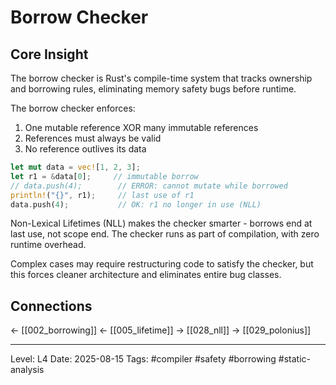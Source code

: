 # Borrow Checker

## Core Insight
The borrow checker is Rust's compile-time system that tracks ownership and borrowing rules, eliminating memory safety bugs before runtime.

The borrow checker enforces:
1. One mutable reference XOR many immutable references
2. References must always be valid
3. No reference outlives its data

```rust
let mut data = vec![1, 2, 3];
let r1 = &data[0];     // immutable borrow
// data.push(4);        // ERROR: cannot mutate while borrowed
println!("{}", r1);     // last use of r1
data.push(4);           // OK: r1 no longer in use (NLL)
```

Non-Lexical Lifetimes (NLL) makes the checker smarter - borrows end at last use, not scope end. The checker runs as part of compilation, with zero runtime overhead.

Complex cases may require restructuring code to satisfy the checker, but this forces cleaner architecture and eliminates entire bug classes.

## Connections
← [[002_borrowing]]
← [[005_lifetime]]
→ [[028_nll]]
→ [[029_polonius]]

---
Level: L4
Date: 2025-08-15
Tags: #compiler #safety #borrowing #static-analysis